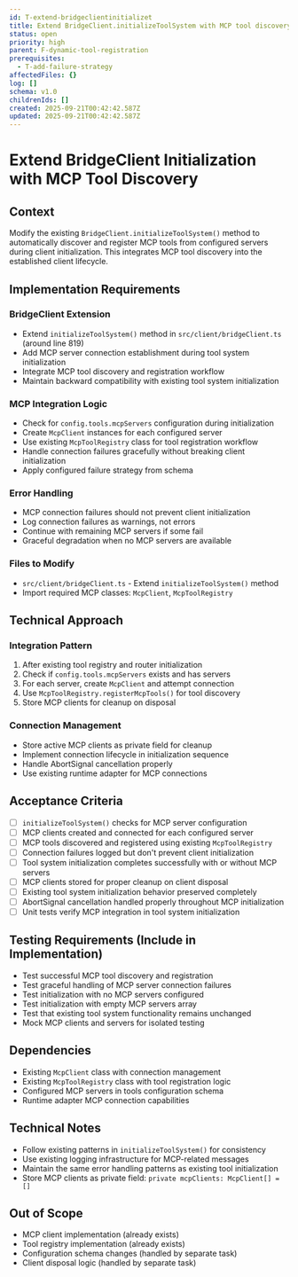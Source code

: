 ```yaml
---
id: T-extend-bridgeclientinitializet
title: Extend BridgeClient.initializeToolSystem with MCP tool discovery
status: open
priority: high
parent: F-dynamic-tool-registration
prerequisites:
  - T-add-failure-strategy
affectedFiles: {}
log: []
schema: v1.0
childrenIds: []
created: 2025-09-21T00:42:42.587Z
updated: 2025-09-21T00:42:42.587Z
---
```


# Extend BridgeClient Initialization with MCP Tool Discovery

## Context

Modify the existing `BridgeClient.initializeToolSystem()` method to automatically discover and register MCP tools from configured servers during client initialization. This integrates MCP tool discovery into the established client lifecycle.

## Implementation Requirements

### BridgeClient Extension

- Extend `initializeToolSystem()` method in `src/client/bridgeClient.ts` (around line 819)
- Add MCP server connection establishment during tool system initialization
- Integrate MCP tool discovery and registration workflow
- Maintain backward compatibility with existing tool system initialization

### MCP Integration Logic

- Check for `config.tools.mcpServers` configuration during initialization
- Create `McpClient` instances for each configured server
- Use existing `McpToolRegistry` class for tool registration workflow
- Handle connection failures gracefully without breaking client initialization
- Apply configured failure strategy from schema

### Error Handling

- MCP connection failures should not prevent client initialization
- Log connection failures as warnings, not errors
- Continue with remaining MCP servers if some fail
- Graceful degradation when no MCP servers are available

### Files to Modify

- `src/client/bridgeClient.ts` - Extend `initializeToolSystem()` method
- Import required MCP classes: `McpClient`, `McpToolRegistry`

## Technical Approach

### Integration Pattern

1. After existing tool registry and router initialization
2. Check if `config.tools.mcpServers` exists and has servers
3. For each server, create `McpClient` and attempt connection
4. Use `McpToolRegistry.registerMcpTools()` for tool discovery
5. Store MCP clients for cleanup on disposal

### Connection Management

- Store active MCP clients as private field for cleanup
- Implement connection lifecycle in initialization sequence
- Handle AbortSignal cancellation properly
- Use existing runtime adapter for MCP connections

## Acceptance Criteria

- [ ] `initializeToolSystem()` checks for MCP server configuration
- [ ] MCP clients created and connected for each configured server
- [ ] MCP tools discovered and registered using existing `McpToolRegistry`
- [ ] Connection failures logged but don't prevent client initialization
- [ ] Tool system initialization completes successfully with or without MCP servers
- [ ] MCP clients stored for proper cleanup on client disposal
- [ ] Existing tool system initialization behavior preserved completely
- [ ] AbortSignal cancellation handled properly throughout MCP initialization
- [ ] Unit tests verify MCP integration in tool system initialization

## Testing Requirements (Include in Implementation)

- Test successful MCP tool discovery and registration
- Test graceful handling of MCP server connection failures
- Test initialization with no MCP servers configured
- Test initialization with empty MCP servers array
- Test that existing tool system functionality remains unchanged
- Mock MCP clients and servers for isolated testing

## Dependencies

- Existing `McpClient` class with connection management
- Existing `McpToolRegistry` class with tool registration logic
- Configured MCP servers in tools configuration schema
- Runtime adapter MCP connection capabilities

## Technical Notes

- Follow existing patterns in `initializeToolSystem()` for consistency
- Use existing logging infrastructure for MCP-related messages
- Maintain the same error handling patterns as existing tool initialization
- Store MCP clients as private field: `private mcpClients: McpClient[] = []`

## Out of Scope

- MCP client implementation (already exists)
- Tool registry implementation (already exists)
- Configuration schema changes (handled by separate task)
- Client disposal logic (handled by separate task)

